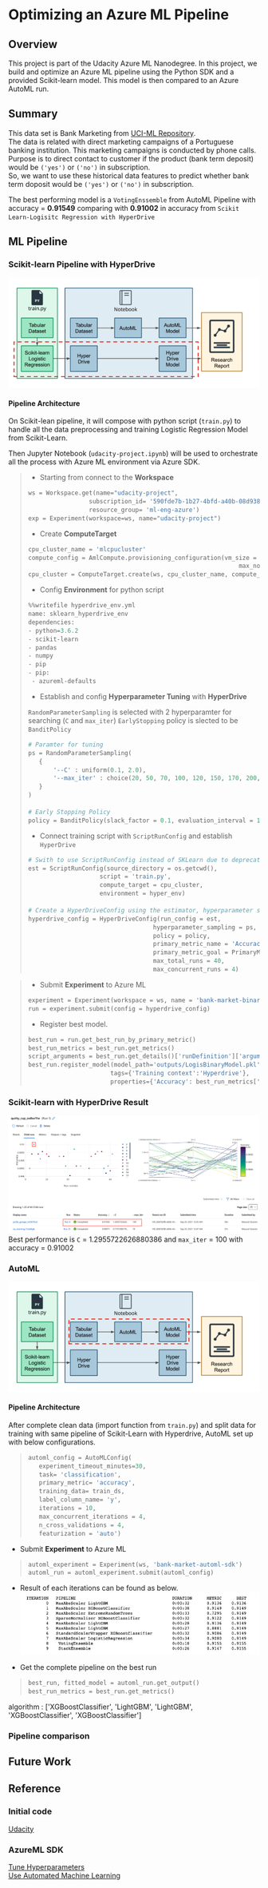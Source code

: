 # Optimizing an Azure ML Pipeline

## Overview
This project is part of the Udacity Azure ML Nanodegree. In this project, we build and optimize an Azure ML pipeline using the Python SDK and a provided Scikit-learn model. This model is then compared to an Azure AutoML run.

## Summary
This data set is Bank Marketing from [UCI-ML Repository](https://archive.ics.uci.edu/ml/datasets/Bank+Marketing). <br>
The data is related with direct marketing campaigns of a Portuguese banking institution. This marketing campaigns is conducted by phone calls. Purpose is to direct contact to customer if the product (bank term deposit) would be `('yes')` or  `('no')` in subscription. <br>
So, we want to use these historical data features to predict whether bank term doposit would be `('yes')` or `('no')` in subscription.

The best performing model is a `VotingEnssemble` from AutoML Pipeline with accuracy = **0.91549** comparing with **0.91002** in accuracy from `Scikit Learn-Logisitc Regression with HyperDrive`

## ML Pipeline
### Scikit-learn Pipeline with HyperDrive
![png](img/scikit-learn-hyper.png)
#### Pipeline Architecture
On Scikit-lean pipeline, it will compose with python script (`train.py`) to handle all the data preprocessing and training Logistic Regression Model from Scikit-Learn.  

Then Jupyter Notebook (`udacity-project.ipynb`) will be used to orchestrate all the process with Azure ML environment via Azure SDK. 

> * Starting from connect to the **Workspace** 
>  ```python
> ws = Workspace.get(name="udacity-project", 
>                   subscription_id= '590fde7b-1b27-4bfd-a40b-08d9385aa863',
>                   resource_group= 'ml-eng-azure')
> exp = Experiment(workspace=ws, name="udacity-project")
> ```
> * Create **ComputeTarget** 
> ```python
>cpu_cluster_name = 'mlcpucluster'
>compute_config = AmlCompute.provisioning_configuration(vm_size = 'STANDARD_D2_V2',
>                                                            max_nodes = 4)
>cpu_cluster = ComputeTarget.create(ws, cpu_cluster_name, compute_config)
>```
> * Config **Environment** for python script 
> ```python
>%%writefile hyperdrive_env.yml
>name: sklearn_hyperdrive_env
>dependencies:
>- python=3.6.2
>- scikit-learn
>- pandas
>- numpy
>- pip
>- pip:
>  - azureml-defaults
>```
> * Establish and config **Hyperparameter Tuning** with **HyperDrive**
> 
> `RandomParameterSampling` is selected with 2 hyperparamter for searching (`C` and `max_iter`)
> `EarlyStopping` policy is slected to be `BanditPolicy`
> ```python
> # Paramter for tuning
>ps = RandomParameterSampling(
>    {
>        '--C' : uniform(0.1, 2.0),
>        '--max_iter' : choice(20, 50, 70, 100, 120, 150, 170, 200, 220, 250 , 270 ,300)
>    }
>)
>
># Early Stopping Policy
>policy = BanditPolicy(slack_factor = 0.1, evaluation_interval = 1, delay_evaluation = 5)
>
>```
> * Connect training script with `ScriptRunConfig` and establish `HyperDrive`
> ```python
> # Swith to use ScriptRunConfig instead of SKLearn due to deprecate
>est = ScriptRunConfig(source_directory = os.getcwd(),
>                     script = 'train.py',
>                     compute_target = cpu_cluster,
>                     environment = hyper_env)
>
># Create a HyperDriveConfig using the estimator, hyperparameter sampler, and policy.
>hyperdrive_config = HyperDriveConfig(run_config = est,
>                                    hyperparameter_sampling = ps,
>                                    policy = policy,
>                                    primary_metric_name = 'Accuracy',
>                                    primary_metric_goal = PrimaryMetricGoal.MAXIMIZE,
>                                    max_total_runs = 40,
>                                    max_concurrent_runs = 4)
>```

> * Submit **Experiment** to Azure ML 
> ```python
> experiment = Experiment(workspace = ws, name = 'bank-market-binary-hyperdrive_final')
>run = experiment.submit(config = hyperdrive_config)
>```
> * Register best model.
> ```python
> best_run = run.get_best_run_by_primary_metric()
>best_run_metrics = best_run.get_metrics()
>script_arguments = best_run.get_details()['runDefinition']['arguments']
>best_run.register_model(model_path='outputs/LogisBinaryModel.pkl', model_name='bankmarketing_model',
>                        tags={'Training context':'Hyperdrive'},
>                        properties={'Accuracy': best_run_metrics['Accuracy']})

### Scikit-learn with HyperDrive Result
![png](img/hyperdrive-result.png)
Best performance is `C` = 1.2955722626880386 and `max_iter` = 100 with accuracy = 0.91002



### AutoML
![png](img/automl.png)
#### Pipeline Architecture
After complete clean data (import function from `train.py`) and split data for training with same pipeline of Scikit-Learn with Hyperdrive, AutoML set up with below configurations.
>```python
>automl_config = AutoMLConfig(
>    experiment_timeout_minutes=30,
>    task= 'classification',
>    primary_metric= 'accuracy',
>    training_data= train_ds,
>    label_column_name= 'y',
>    iterations = 10,
>    max_concurrent_iterations = 4,
>    n_cross_validations = 4,
>    featurization = 'auto')
>```
* Submit **Experiment** to Azure ML 
>```python
>automl_experiment = Experiment(ws, 'bank-market-automl-sdk')
>automl_run = automl_experiment.submit(automl_config)
>```
* Result of each iterations can be found as below.
![png](img/automl-iterations.png)

* Get the complete pipeline on the best run
> ```python
>best_run, fitted_model = automl_run.get_output()
>best_run_metrics = best_run.get_metrics()
>```
algorithm : ['XGBoostClassifier', 'LightGBM', 'LightGBM', 'XGBoostClassifier', 'XGBoostClassifier']



### Pipeline comparison

## Future Work

## Reference

### Initial code
[Udacity](https://github.com/udacity/nd00333_AZMLND_Optimizing_a_Pipeline_in_Azure-Starter_Files)

### AzureML SDK
[Tune Hyperparameters](https://github.com/MicrosoftLearning/mslearn-dp100/blob/main/11%20-%20Tune%20Hyperparameters.ipynb) <br>
[Use Automated Machine Learning](https://github.com/MicrosoftLearning/mslearn-dp100/blob/main/12%20-%20Use%20Automated%20Machine%20Learning.ipynb)
